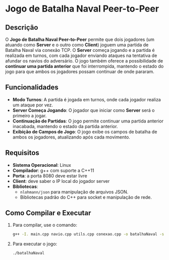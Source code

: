 # Jogo de Batalha Naval Peer-to-Peer

## Descrição

O **Jogo de Batalha Naval Peer-to-Peer** permite que dois jogadores (um atuando como **Server** e o outro como **Client**) joguem uma partida de Batalha Naval via conexão TCP. O **Server** começa jogando e a partida é realizada em turnos, com cada jogador enviando ataques na tentativa de afundar os navios do adversário. O jogo também oferece a possibilidade de **continuar uma partida anterior** que foi interrompida, mantendo o estado do jogo para que ambos os jogadores possam continuar de onde pararam.

## Funcionalidades
- **Modo Turnos**: A partida é jogada em turnos, onde cada jogador realiza um ataque por vez.
- **Server Começa Jogando**: O jogador que iniciar como **Server** será o primeiro a jogar.
- **Continuação de Partidas**: O jogo permite continuar uma partida anterior inacabada, mantendo o estado da partida anterior.
- **Exibição de Campos de Jogo**: O jogo exibe os campos de batalha de ambos os jogadores, atualizando após cada movimento.

## Requisitos
- **Sistema Operacional**: Linux
- **Compilador**: g++ com suporte a C++11
- **Porta**: a porta 8080 deve estar livre
- **Client**: deve saber o IP local do jogador server
- **Bibliotecas**:
  - `nlohmann/json` para manipulação de arquivos JSON.
  - Bibliotecas padrão do C++ para socket e manipulação de rede.

## Como Compilar e Executar

1. Para compilar, use o comando:

   ```bash
   g++ -I. main.cpp navio.cpp utils.cpp conexao.cpp -o batalhaNaval -std=c++11
   ```
2. Para executar o jogo:
   
   ```bash
   ./batalhaNaval
   ```
